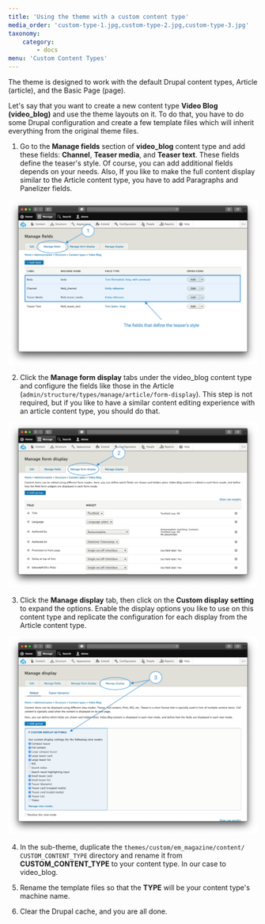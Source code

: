 ```yaml
---
title: 'Using the theme with a custom content type'
media_order: 'custom-type-1.jpg,custom-type-2.jpg,custom-type-3.jpg'
taxonomy:
    category:
        - docs
menu: 'Custom Content Types'
---
```


The theme is designed to work with the default Drupal content types, Article (article), and the Basic Page (page).

Let's say that you want to create a new content type **Video Blog (video_blog)** and use the theme layouts on it. To do that, you have to do some Drupal configuration and create a few template files which will inherit everything from the original theme files.

1. Go to the **Manage fields** section of **video_blog** content type and add these fields: **Channel**, **Teaser media**, and **Teaser text**. 
These fields define the teaser's style. Of course, you can add additional fields depends on your needs. Also, If you like to make the full content display similar to the Article content type, you have to add Paragraphs and Panelizer fields.

![](custom-type-1.jpg)

2. Click the **Manage form display** tabs under the video_blog content type and configure the fields like those in the Article  (`admin/structure/types/manage/article/form-display`). 
This step is not required, but if you like to have a similar content editing experience with an article content type, you should do that. 

![](custom-type-2.jpg)

3. Click the **Manage display** tab, then click on the **Custom display setting** to expand the options. Enable the display options you like to use on this content type and replicate the configuration for each display from the Article content type.

![](custom-type-3.jpg)

4. In the sub-theme, duplicate the `themes⁩/⁨custom⁩/⁨em_magazine⁩/⁨content⁩/⁨CUSTOM_CONTENT_TYPE⁩` directory and rename it from **CUSTOM_CONTENT_TYPE**⁩ to your content type. In our case to video_blog.

5. Rename the template files so that the **TYPE** will be your content type's machine name.

6. Clear the Drupal cache, and you are all done.

